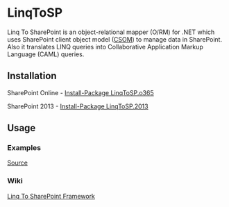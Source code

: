 # LinqToSP

Linq To SharePoint is an object-relational mapper (O/RM) for .NET which uses SharePoint client object model ([CSOM](https://go.microsoft.com/fwlink/?LinkId=531344)) to manage data in SharePoint.
Also it translates LINQ queries into Collaborative Application Markup Language (CAML) queries.

## Installation
SharePoint Online - [Install-Package LinqToSP.o365](https://www.nuget.org/packages/LinqToSP.o365/)

SharePoint 2013 - [Install-Package LinqToSP.2013](https://www.nuget.org/packages/LinqToSP.2013/)
## Usage
### Examples
[Source](https://github.com/rpohomenko/SharePoint/blob/master/LinqToSP/LinqToSP.Test/Program.cs)
### Wiki
[Linq To SharePoint Framework](https://github.com/rpohomenko/SharePoint/wiki/LinqToSp)
